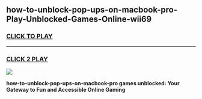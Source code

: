 
## how-to-unblock-pop-ups-on-macbook-pro-Play-Unblocked-Games-Online-wii69
<h3>
<a href="https://premium76.site?title=how-to-unblock-pop-ups-on-macbook-pro&ref=25A">CLICK TO PLAY</a></h3>
<hr>

<h3>
<a href="https://premium76.site?title=how-to-unblock-pop-ups-on-macbook-pro&ref=25A">CLICK 2 PLAY</a>
  
</h3>

<a href="https://premium76.site?title=how-to-unblock-pop-ups-on-macbook-pro&ref=25A"><img src="https://clearcache.store/games.png"></a>


**how-to-unblock-pop-ups-on-macbook-pro games unblocked: Your Gateway to Fun and Accessible Online Gaming**
